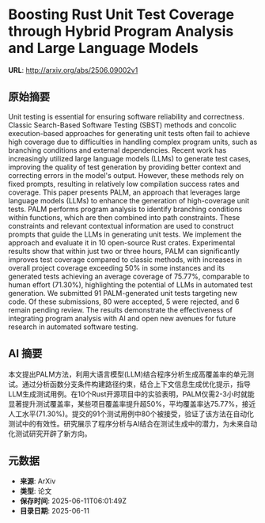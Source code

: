 # Boosting Rust Unit Test Coverage through Hybrid Program Analysis and Large Language Models

**URL**: http://arxiv.org/abs/2506.09002v1

## 原始摘要

Unit testing is essential for ensuring software reliability and correctness.
Classic Search-Based Software Testing (SBST) methods and concolic
execution-based approaches for generating unit tests often fail to achieve high
coverage due to difficulties in handling complex program units, such as
branching conditions and external dependencies. Recent work has increasingly
utilized large language models (LLMs) to generate test cases, improving the
quality of test generation by providing better context and correcting errors in
the model's output. However, these methods rely on fixed prompts, resulting in
relatively low compilation success rates and coverage. This paper presents
PALM, an approach that leverages large language models (LLMs) to enhance the
generation of high-coverage unit tests. PALM performs program analysis to
identify branching conditions within functions, which are then combined into
path constraints. These constraints and relevant contextual information are
used to construct prompts that guide the LLMs in generating unit tests. We
implement the approach and evaluate it in 10 open-source Rust crates.
Experimental results show that within just two or three hours, PALM can
significantly improves test coverage compared to classic methods, with
increases in overall project coverage exceeding 50% in some instances and its
generated tests achieving an average coverage of 75.77%, comparable to human
effort (71.30%), highlighting the potential of LLMs in automated test
generation. We submitted 91 PALM-generated unit tests targeting new code. Of
these submissions, 80 were accepted, 5 were rejected, and 6 remain pending
review. The results demonstrate the effectiveness of integrating program
analysis with AI and open new avenues for future research in automated software
testing.


## AI 摘要

本文提出PALM方法，利用大语言模型(LLM)结合程序分析生成高覆盖率的单元测试。通过分析函数分支条件构建路径约束，结合上下文信息生成优化提示，指导LLM生成测试用例。在10个Rust开源项目中的实验表明，PALM仅需2-3小时就能显著提升测试覆盖率，某些项目覆盖率提升超50%，平均覆盖率达75.77%，接近人工水平(71.30%)。提交的91个测试用例中80个被接受，验证了该方法在自动化测试中的有效性。研究展示了程序分析与AI结合在测试生成中的潜力，为未来自动化测试研究开辟了新方向。

## 元数据

- **来源**: ArXiv
- **类型**: 论文
- **保存时间**: 2025-06-11T06:01:49Z
- **目录日期**: 2025-06-11
